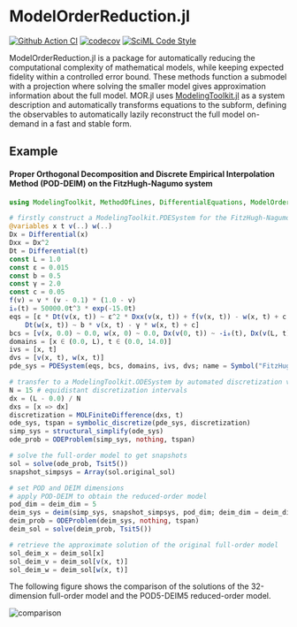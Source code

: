 # ModelOrderReduction.jl

[![Github Action CI](https://github.com/SciML/ModelOrderReduction.jl/actions/workflows/CI.yml/badge.svg)](https://github.com/SciML/ModelOrderReduction.jl/actions/workflows/CI.yml)
[![codecov](https://codecov.io/gh/SciML/ModelOrderReduction.jl/graph/badge.svg)](https://codecov.io/gh/SciML/ModelOrderReduction.jl)
[![SciML Code Style](https://img.shields.io/static/v1?label=code%20style&message=SciML&color=9558b2&labelColor=389826)](https://github.com/SciML/SciMLStyle)

ModelOrderReduction.jl is a package for automatically reducing the computational complexity
of mathematical models, while keeping expected fidelity within a controlled error bound. 
These methods function a submodel with a projection
where solving the smaller model gives approximation information about the full model. 
MOR.jl uses [ModelingToolkit.jl](https://github.com/SciML/ModelingToolkit.jl)
as a system description and automatically transforms equations
to the subform, defining the observables to automatically lazily reconstruct the full
model on-demand in a fast and stable form.

## Example
#### Proper Orthogonal Decomposition and Discrete Empirical Interpolation Method (POD-DEIM) on the FitzHugh-Nagumo system
```julia
using ModelingToolkit, MethodOfLines, DifferentialEquations, ModelOrderReduction

# firstly construct a ModelingToolkit.PDESystem for the FitzHugh-Nagumo model
@variables x t v(..) w(..)
Dx = Differential(x)
Dxx = Dx^2
Dt = Differential(t)
const L = 1.0
const ε = 0.015
const b = 0.5
const γ = 2.0
const c = 0.05
f(v) = v * (v - 0.1) * (1.0 - v)
i₀(t) = 50000.0t^3 * exp(-15.0t)
eqs = [ε * Dt(v(x, t)) ~ ε^2 * Dxx(v(x, t)) + f(v(x, t)) - w(x, t) + c,
    Dt(w(x, t)) ~ b * v(x, t) - γ * w(x, t) + c]
bcs = [v(x, 0.0) ~ 0.0, w(x, 0) ~ 0.0, Dx(v(0, t)) ~ -i₀(t), Dx(v(L, t)) ~ 0.0]
domains = [x ∈ (0.0, L), t ∈ (0.0, 14.0)]
ivs = [x, t]
dvs = [v(x, t), w(x, t)]
pde_sys = PDESystem(eqs, bcs, domains, ivs, dvs; name = Symbol("FitzHugh-Nagumo"))

# transfer to a ModelingToolkit.ODESystem by automated discretization via MethodOfLines
N = 15 # equidistant discretization intervals
dx = (L - 0.0) / N
dxs = [x => dx]
discretization = MOLFiniteDifference(dxs, t)
ode_sys, tspan = symbolic_discretize(pde_sys, discretization)
simp_sys = structural_simplify(ode_sys)
ode_prob = ODEProblem(simp_sys, nothing, tspan)

# solve the full-order model to get snapshots
sol = solve(ode_prob, Tsit5())
snapshot_simpsys = Array(sol.original_sol)

# set POD and DEIM dimensions
# apply POD-DEIM to obtain the reduced-order model
pod_dim = deim_dim = 5
deim_sys = deim(simp_sys, snapshot_simpsys, pod_dim; deim_dim = deim_dim)
deim_prob = ODEProblem(deim_sys, nothing, tspan)
deim_sol = solve(deim_prob, Tsit5())

# retrieve the approximate solution of the original full-order model
sol_deim_x = deim_sol[x]
sol_deim_v = deim_sol[v(x, t)]
sol_deim_w = deim_sol[w(x, t)]
```

The following figure shows the comparison of the solutions of the 32-dimension full-order model and the POD5-DEIM5 reduced-order model.

![comparison](https://user-images.githubusercontent.com/45696147/195765614-df9092a2-4fca-4602-bb15-81e65b2b572e.svg)
